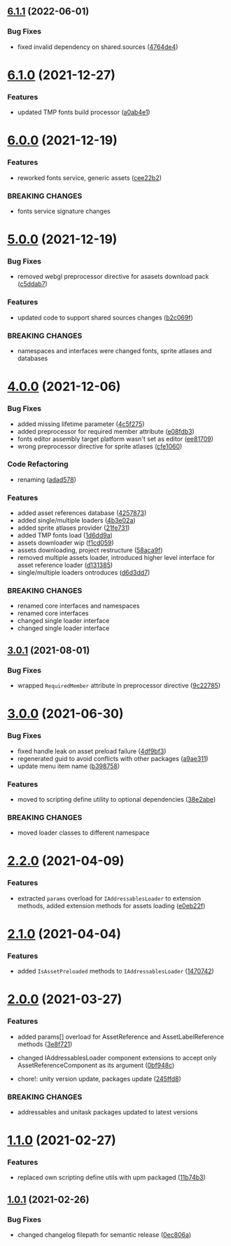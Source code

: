 ## [6.1.1](https://github.com/dre0dru/AddressablesServices/compare/v6.1.0...v6.1.1) (2022-06-01)


### Bug Fixes

* fixed invalid dependency on shared.sources ([4764de4](https://github.com/dre0dru/AddressablesServices/commit/4764de4ca0f29b80791ff1df68ecec19d253e24e))

# [6.1.0](https://github.com/dre0dru/AddressablesServices/compare/v6.0.0...v6.1.0) (2021-12-27)


### Features

* updated TMP fonts build processor ([a0ab4e1](https://github.com/dre0dru/AddressablesServices/commit/a0ab4e11e93b76a6bf8bf2c2bc696f511c0952de))

# [6.0.0](https://github.com/dre0dru/AddressablesServices/compare/v5.0.0...v6.0.0) (2021-12-19)


### Features

* reworked fonts service, generic assets ([cee22b2](https://github.com/dre0dru/AddressablesServices/commit/cee22b228267357b529a9e76e527703bdbf50457))


### BREAKING CHANGES

* fonts service signature changes

# [5.0.0](https://github.com/dre0dru/AddressablesServices/compare/v4.0.0...v5.0.0) (2021-12-19)


### Bug Fixes

* removed webgl preprocessor directive for asasets download pack ([c5ddab7](https://github.com/dre0dru/AddressablesServices/commit/c5ddab7231a00ead3fe36d9483b3ad9ccf1af8d1))


### Features

* updated code to support shared sources changes ([b2c069f](https://github.com/dre0dru/AddressablesServices/commit/b2c069fca8da692dc456a7ace339ede726ed150a))


### BREAKING CHANGES

* namespaces and interfaces were changed fonts, sprite atlases and databases

# [4.0.0](https://github.com/dre0dru/AddressablesServices/compare/v3.0.1...v4.0.0) (2021-12-06)


### Bug Fixes

* added missing lifetime parameter ([4c5f275](https://github.com/dre0dru/AddressablesServices/commit/4c5f27512e3b3ddc054220cdb6597fbfdcb0a0d4))
* added preprocessor for required member attribute ([e08fdb3](https://github.com/dre0dru/AddressablesServices/commit/e08fdb368dd994c79add5d50cafdd83301ac49dd))
* fonts editor assembly target platform wasn't set as editor ([ee81709](https://github.com/dre0dru/AddressablesServices/commit/ee817091f67fe9ee6139448e9193f6d46679f0c7))
* wrong preprocessor directive for sprite atlases ([cfe1060](https://github.com/dre0dru/AddressablesServices/commit/cfe10601927d7e85d02a136b828e4f0d5af8b440))


### Code Refactoring

* renaming ([adad578](https://github.com/dre0dru/AddressablesServices/commit/adad578e832177aeda6b3128217f549e4b07e274))


### Features

* added asset references database ([4257873](https://github.com/dre0dru/AddressablesServices/commit/4257873a69faf62d4915093e4b8857c4f934ecd0))
* added single/multiple loaders ([4b3e02a](https://github.com/dre0dru/AddressablesServices/commit/4b3e02a24dac84a354950f00b2de636b1b34ef92))
* added sprite atlases provider ([21fe731](https://github.com/dre0dru/AddressablesServices/commit/21fe731c4541790859d65a27f1b838cd94377271))
* added TMP fonts load ([1d6dd9a](https://github.com/dre0dru/AddressablesServices/commit/1d6dd9a4aa6e83bf2c50d95c2350f52100a40723))
* assets downloader wip ([f1cd059](https://github.com/dre0dru/AddressablesServices/commit/f1cd05983e9500c1a9368954ce1a43e97f138b25))
* assets downloading, project restructure ([58aca9f](https://github.com/dre0dru/AddressablesServices/commit/58aca9f05016cbc54cfaa1c2320f635448a161f7))
* removed multiple assets loader, introduced higher level interface for asset reference loader ([d131385](https://github.com/dre0dru/AddressablesServices/commit/d131385f878e7b0060518152bc3b6294ce402604))
* single/multiple loaders ontroduces ([d6d3dd7](https://github.com/dre0dru/AddressablesServices/commit/d6d3dd7f0c8286671125e25082b259efcba2b21c))


### BREAKING CHANGES

* renamed core interfaces and namespaces
* renamed core interfaces
* changed single loader interface
* changed single loader interface

## [3.0.1](https://github.com/dre0dru/AddressablesServices/compare/v3.0.0...v3.0.1) (2021-08-01)


### Bug Fixes

* wrapped `RequiredMember` attribute in preprocessor directive ([9c22785](https://github.com/dre0dru/AddressablesServices/commit/9c227859da01e00714bc454a3a3d00f29c330764))

# [3.0.0](https://github.com/dre0dru/AddressablesServices/compare/v2.2.0...v3.0.0) (2021-06-30)


### Bug Fixes

* fixed handle leak on asset preload failure ([4df9bf3](https://github.com/dre0dru/AddressablesServices/commit/4df9bf3f2723e28787217f404eaeb5053e45eb6f))
* regenerated guid to avoid conflicts with other packages ([a9ae311](https://github.com/dre0dru/AddressablesServices/commit/a9ae311ce2785c5e3536cf2d5009959c7ea109b0))
* update menu item name ([b398758](https://github.com/dre0dru/AddressablesServices/commit/b39875808f63854fe1d7cca5b8870e26045fa3ab))


### Features

* moved to scripting define utility to optional dependencies ([38e2abe](https://github.com/dre0dru/AddressablesServices/commit/38e2abefc3c20862e5f271b40dd0b3431ee4e13d))


### BREAKING CHANGES

* moved loader classes to different namespace

# [2.2.0](https://github.com/dre0dru/AddressablesServices/compare/v2.1.0...v2.2.0) (2021-04-09)


### Features

* extracted `params` overload for `IAddressablesLoader` to extension methods, added extension methods for assets loading ([e0eb22f](https://github.com/dre0dru/AddressablesServices/commit/e0eb22f05a5f6ebb865ebebef73eec6e4df471d1))

# [2.1.0](https://github.com/dre0dru/AddressablesServices/compare/v2.0.0...v2.1.0) (2021-04-04)


### Features

* added `IsAssetPreloaded` methods to `IAddressablesLoader` ([1470742](https://github.com/dre0dru/AddressablesServices/commit/1470742f8724c1e0702b7d6bc6d13c432790a625))

# [2.0.0](https://github.com/dre0dru/AddressablesServices/compare/v1.1.0...v2.0.0) (2021-03-27)


### Features

* added params[] overload for AssetReference and AssetLabelReference methods ([3e8f721](https://github.com/dre0dru/AddressablesServices/commit/3e8f7210aad49763859522b0f0ea552de7a90dc0))
* changed IAddressablesLoader component extensions to accept only AssetReferenceComponent as its argument ([0bf948c](https://github.com/dre0dru/AddressablesServices/commit/0bf948c4bfacbee51c31b0148a833430a6c9a304))


* chore!: unity version update, packages update ([245ffd8](https://github.com/dre0dru/AddressablesServices/commit/245ffd8825b873a35529eb0751ee1028b0575d90))


### BREAKING CHANGES

* addressables and unitask packages updated to latest versions

# [1.1.0](https://github.com/dre0dru/AddressablesServices/compare/v1.0.1...v1.1.0) (2021-02-27)


### Features

* replaced own scripting define utils with upm packaged ([11b74b3](https://github.com/dre0dru/AddressablesServices/commit/11b74b3560028628b452947bf1f86369c5165cb0))

## [1.0.1](https://github.com/dre0dru/AddressablesServices/compare/v1.0.0...v1.0.1) (2021-02-26)


### Bug Fixes

* changed changelog filepath for semantic release ([0ec806a](https://github.com/dre0dru/AddressablesServices/commit/0ec806a05dbf4c48f7aa07636759e28fdf59b7a1))